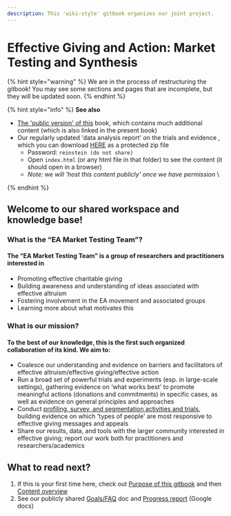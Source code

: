 ```yaml
---
description: This 'wiki-style' gitbook organizes our joint project.
---
```


# Effective Giving and Action: Market Testing and Synthesis

{% hint style="warning" %}
We are in the process of restructuring the gitbook! You may see some sections and pages that are incomplete, but they will be updated soon.&#x20;
{% endhint %}



{% hint style="info" %}
**See also**

* [The 'public version' of this](https://effective-giving-marketing.gitbook.io/untitled/) book, which contains much additional content (which is also linked in the present book)
* Our regularly updated 'data analysis report' on the trials and evidence , which you can download [HERE](https://www.dropbox.com/s/2beozrsirves8r9/bookdown.zip?dl=0) as a protected zip file
  * Password: `reinstein (do not share)`
  * Open `index.html` (or any html file in that folder) to see the content (it should open in a browser)
  * _Note: we will 'host this content publicly' once we have permission_ \

{% endhint %}

## Welcome to our shared workspace and knowledge base!

### What is the “EA Market Testing Team”?

#### The “EA Market Testing Team” is a group of researchers and practitioners interested in

* Promoting effective charitable giving
* Building awareness and understanding of ideas associated with effective altruism
* Fostering involvement in the EA movement and associated groups
* Learning more about what motivates this

### What is our mission?

#### To the best of our knowledge, this is the first such organized collaboration of its kind. We aim to:

* Coalesce our understanding and evidence on barriers and facilitators of effective altruism/effective giving/effective action
* Run a broad set of powerful trials and experiments (esp. in large-scale settings), gathering evidence on ‘what works best' to promote meaningful actions (donations and commitments) in specific cases, as well as evidence on general principles and approaches
* Conduct [profiling, survey, and segmentation activities and trials](profiling-and-segmentation/profiling-discussion.md), building evidence on which 'types of people' are most responsive to effective giving messages and appeals
* Share our results, data, and tools with the larger community interested in effective giving; report our work both for practitioners and researchers/academics

## **What to read next?**&#x20;

1. If this is your first time here, check out [Purpose of this gitbook](purpose-of-this-gitbook.md) and then [Content overview](sections-and-organization.md)
2. See our publicly shared [Goals/FAQ](https://docs.google.com/document/d/1Ok9b51p5aQ1qHFnrGkf\_e7vsjnDWzWdU\_Zv3eUCtEL4/edit#heading=h.gjcw9rquq2um) doc and [Progress report](https://docs.google.com/document/d/1buIcG21ChtWiDvAdV8Rp6Z8izofmAXOsy5PaomFsHZw/edit#) (Google docs)

